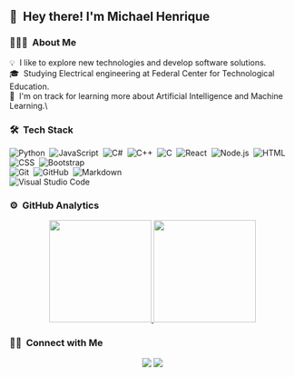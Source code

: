 <!--
**bohruz/bohruz** is a ✨ _special_ ✨ repository because its `README.md` (this file) appears on your GitHub profile.

Here are some ideas to get you started:

- 🔭 I’m currently working on ...
- 🌱 I’m currently learning ...
- 👯 I’m looking to collaborate on ...
- 🤔 I’m looking for help with ...
- 💬 Ask me about ...
- 📫 How to reach me: ...
- 😄 Pronouns: ...
- ⚡ Fun fact: ...
-->

## 👋 &nbsp;Hey there! I'm Michael Henrique

### 👨🏻‍💻 &nbsp;About Me

💡 &nbsp;I like to explore new technologies and develop software solutions.\
🎓 &nbsp;Studying Electrical engineering at Federal Center for Technological Education.\
🌱 &nbsp;I'm on track for learning more about Artificial Intelligence and Machine Learning.\

### 🛠 &nbsp;Tech Stack

![Python](https://img.shields.io/badge/-Python-333333?style=flat&logo=python)&nbsp;
![JavaScript](https://img.shields.io/badge/-JavaScript-333333?style=flat&logo=javascript)&nbsp;
![C#](https://img.shields.io/badge/-C#-333333?style=flat&logo=C#)&nbsp;
![C++](https://img.shields.io/badge/-C++-333333?style=flat&logo=C%2B%2B&logoColor=00599C)&nbsp;
![C](https://img.shields.io/badge/-C-333333?style=flat&logo=C&logoColor=A8B9CC)&nbsp;
![React](https://img.shields.io/badge/-React-333333?style=flat&logo=react)&nbsp;
![Node.js](https://img.shields.io/badge/-Node.js-333333?style=flat&logo=node.js)&nbsp;
![HTML](https://img.shields.io/badge/-HTML-333333?style=flat&logo=HTML5)&nbsp;
![CSS](https://img.shields.io/badge/-CSS-333333?style=flat&logo=CSS3&logoColor=1572B6)&nbsp;
![Bootstrap](https://img.shields.io/badge/-Bootstrap-333333?style=flat&logo=bootstrap&logoColor=563D7C)\
![Git](https://img.shields.io/badge/-Git-333333?style=flat&logo=git)&nbsp;
![GitHub](https://img.shields.io/badge/-GitHub-333333?style=flat&logo=github)&nbsp;
![Markdown](https://img.shields.io/badge/-Markdown-333333?style=flat&logo=markdown)\
![Visual Studio Code](https://img.shields.io/badge/-Visual%20Studio%20Code-333333?style=flat&logo=visual-studio-code&logoColor=007ACC)&nbsp;

### ⚙️ &nbsp;GitHub Analytics

<p align="center">
<a href="https://github.com/bohruz">
  <img height="180em" src="https://github-readme-stats-eight-theta.vercel.app/api?username=bohruz&show_icons=true&include_all_commits=true&count_private=true "/>
  <img height="180em" src="https://github-readme-stats-eight-theta.vercel.app/api/top-langs/?username=bohruz&layout=compact&langs_count=8&hide=java,r "/>
</a>
</p>

### 🤝🏻 &nbsp;Connect with Me

<p align="center">
<a href="https://www.linkedin.com/in/michaelhenrique/"><img src="https://img.shields.io/badge/-Michael%20Henrique-0077B5?style=flat-square&logo=Linkedin&logoColor=white"/></a>
<a href="mailto:oliveirasantos.mh@gmail.com"><img src="https://img.shields.io/badge/-oliveirasantos.mh@gmail.com-D14836?style=flat-square&logo=Gmail&logoColor=white"/></a>
</p>
